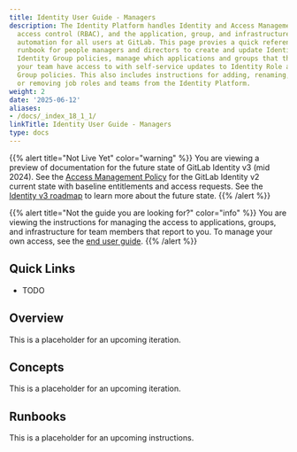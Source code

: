 ```yaml
---
title: Identity User Guide - Managers
description: The Identity Platform handles Identity and Access Management (IAM), role-based
  access control (RBAC), and the application, group, and infrastructure provisioning
  automation for all users at GitLab. This page provies a quick reference guide and
  runbook for people managers and directors to create and update Identity Role and
  Identity Group policies, manage which applications and groups that the people on
  your team have access to with self-service updates to Identity Role and Identity
  Group policies. This also includes instructions for adding, renaming, refactoring,
  or removing job roles and teams from the Identity Platform.
weight: 2
date: '2025-06-12'
aliases:
- /docs/_index_18_1_1/
linkTitle: Identity User Guide - Managers
type: docs
---
```


{{% alert title="Not Live Yet" color="warning" %}}
You are viewing a preview of documentation for the future state of GitLab Identity v3 (mid 2024). See the <a href="/handbook/security/access-management-policy">Access Management Policy</a> for the GitLab Identity v2 current state with baseline entitlements and access requests. See the <a href="/handbook/security/identity/roadmap">Identity v3 roadmap</a> to learn more about the future state.
{{% /alert %}}

{{% alert title="Not the guide you are looking for?" color="info" %}}
You are viewing the instructions for managing the access to applications, groups, and infrastructure for team members that report to you. To manage your own access, see the <a href="/handbook/security/identity/guide/user">end user guide</a>.
{{% /alert %}}

## Quick Links

- TODO

## Overview

This is a placeholder for an upcoming iteration.

## Concepts

This is a placeholder for an upcoming iteration.

## Runbooks

This is a placeholder for an upcoming instructions.

